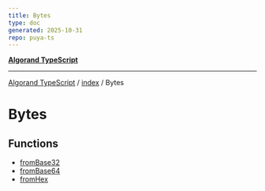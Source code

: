 ```yaml
---
title: Bytes
type: doc
generated: 2025-10-31
repo: puya-ts
---
```

[**Algorand TypeScript**](../../../README.md)

***

[Algorand TypeScript](../../../modules.md) / [index](../../README.md) / Bytes

# Bytes

## Functions

- [fromBase32](functions/fromBase32.md)
- [fromBase64](functions/fromBase64.md)
- [fromHex](functions/fromHex.md)
